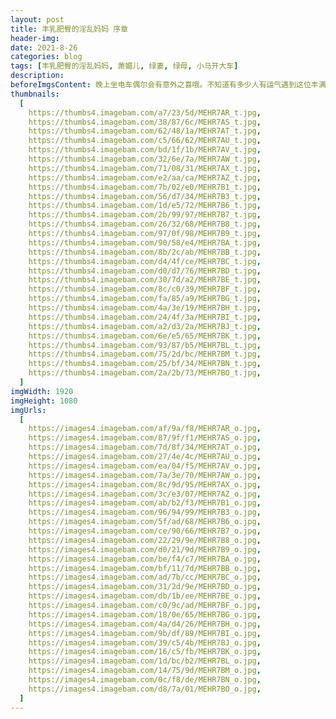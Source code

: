 ```yaml
---
layout: post
title: 丰乳肥臀的淫乱妈妈 序章
header-img:
date: 2021-8-26
categories: blog
tags: [丰乳肥臀的淫乱妈妈, 萧媚儿, 绿妻, 绿母, 小马开大车]
description:
beforeImgsContent: 晚上坐电车偶尔会有意外之喜哦。不知道有多少人有运气遇到这位丰满淫妇呢？
thumbnails:
  [
    https://thumbs4.imagebam.com/a7/23/5d/MEHR7AR_t.jpg,
    https://thumbs4.imagebam.com/38/87/6c/MEHR7AS_t.jpg,
    https://thumbs4.imagebam.com/62/48/1a/MEHR7AT_t.jpg,
    https://thumbs4.imagebam.com/c5/66/62/MEHR7AU_t.jpg,
    https://thumbs4.imagebam.com/bd/1f/1b/MEHR7AV_t.jpg,
    https://thumbs4.imagebam.com/32/6e/7a/MEHR7AW_t.jpg,
    https://thumbs4.imagebam.com/71/08/31/MEHR7AX_t.jpg,
    https://thumbs4.imagebam.com/e2/aa/ca/MEHR7AZ_t.jpg,
    https://thumbs4.imagebam.com/7b/02/e0/MEHR7B1_t.jpg,
    https://thumbs4.imagebam.com/56/d7/34/MEHR7B3_t.jpg,
    https://thumbs4.imagebam.com/1d/e5/72/MEHR7B6_t.jpg,
    https://thumbs4.imagebam.com/2b/99/97/MEHR7B7_t.jpg,
    https://thumbs4.imagebam.com/26/32/68/MEHR7B8_t.jpg,
    https://thumbs4.imagebam.com/97/0f/98/MEHR7B9_t.jpg,
    https://thumbs4.imagebam.com/90/58/e4/MEHR7BA_t.jpg,
    https://thumbs4.imagebam.com/8b/2c/ab/MEHR7BB_t.jpg,
    https://thumbs4.imagebam.com/d4/4f/ce/MEHR7BC_t.jpg,
    https://thumbs4.imagebam.com/d0/d7/76/MEHR7BD_t.jpg,
    https://thumbs4.imagebam.com/30/7d/a2/MEHR7BE_t.jpg,
    https://thumbs4.imagebam.com/8c/c0/39/MEHR7BF_t.jpg,
    https://thumbs4.imagebam.com/fa/85/a9/MEHR7BG_t.jpg,
    https://thumbs4.imagebam.com/4a/3e/19/MEHR7BH_t.jpg,
    https://thumbs4.imagebam.com/24/4f/3a/MEHR7BI_t.jpg,
    https://thumbs4.imagebam.com/a2/d3/2a/MEHR7BJ_t.jpg,
    https://thumbs4.imagebam.com/6e/e5/65/MEHR7BK_t.jpg,
    https://thumbs4.imagebam.com/93/87/b5/MEHR7BL_t.jpg,
    https://thumbs4.imagebam.com/75/2d/bc/MEHR7BM_t.jpg,
    https://thumbs4.imagebam.com/25/bf/34/MEHR7BN_t.jpg,
    https://thumbs4.imagebam.com/2a/2b/73/MEHR7BO_t.jpg,
  ]
imgWidth: 1920
imgHeight: 1080
imgUrls:
  [
    https://images4.imagebam.com/af/9a/f8/MEHR7AR_o.jpg,
    https://images4.imagebam.com/87/9f/f1/MEHR7AS_o.jpg,
    https://images4.imagebam.com/7d/8f/34/MEHR7AT_o.jpg,
    https://images4.imagebam.com/27/4e/4c/MEHR7AU_o.jpg,
    https://images4.imagebam.com/ea/04/f5/MEHR7AV_o.jpg,
    https://images4.imagebam.com/7a/3e/70/MEHR7AW_o.jpg,
    https://images4.imagebam.com/8c/9d/95/MEHR7AX_o.jpg,
    https://images4.imagebam.com/3c/e3/07/MEHR7AZ_o.jpg,
    https://images4.imagebam.com/ab/b2/f3/MEHR7B1_o.jpg,
    https://images4.imagebam.com/96/94/99/MEHR7B3_o.jpg,
    https://images4.imagebam.com/5f/ad/68/MEHR7B6_o.jpg,
    https://images4.imagebam.com/ce/90/66/MEHR7B7_o.jpg,
    https://images4.imagebam.com/22/29/9e/MEHR7B8_o.jpg,
    https://images4.imagebam.com/d0/21/9d/MEHR7B9_o.jpg,
    https://images4.imagebam.com/be/f4/c7/MEHR7BA_o.jpg,
    https://images4.imagebam.com/bf/11/7d/MEHR7BB_o.jpg,
    https://images4.imagebam.com/ad/7b/cc/MEHR7BC_o.jpg,
    https://images4.imagebam.com/31/2d/9e/MEHR7BD_o.jpg,
    https://images4.imagebam.com/db/1b/ee/MEHR7BE_o.jpg,
    https://images4.imagebam.com/c0/9c/ad/MEHR7BF_o.jpg,
    https://images4.imagebam.com/18/0e/65/MEHR7BG_o.jpg,
    https://images4.imagebam.com/4a/d4/26/MEHR7BH_o.jpg,
    https://images4.imagebam.com/9b/df/89/MEHR7BI_o.jpg,
    https://images4.imagebam.com/39/c5/4b/MEHR7BJ_o.jpg,
    https://images4.imagebam.com/16/c5/fb/MEHR7BK_o.jpg,
    https://images4.imagebam.com/1d/bc/b2/MEHR7BL_o.jpg,
    https://images4.imagebam.com/14/75/9d/MEHR7BM_o.jpg,
    https://images4.imagebam.com/0c/f8/de/MEHR7BN_o.jpg,
    https://images4.imagebam.com/d8/7a/01/MEHR7BO_o.jpg,
  ]
---
```

